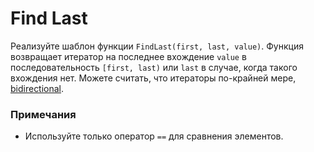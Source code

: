 # Find Last

Реализуйте шаблон функции `FindLast(first, last, value)`.
Функция возвращает итератор на последнее вхождение `value` в
последовательность `[first, last)` или `last` в случае, когда такого вхождения нет.
Можете считать, что итераторы по-крайней мере,
[bidirectional](https://en.cppreference.com/w/cpp/named_req/BidirectionalIterator).

### Примечания

* Используйте только оператор `==` для сравнения элементов.
